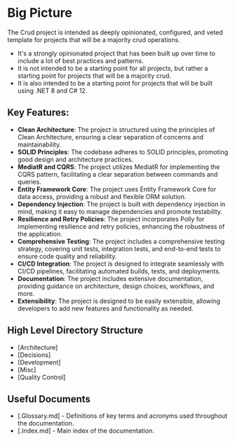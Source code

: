 # Big Picture
The Crud project is intended as deeply opinionated, configured, and veted template for projects that will be a majority crud operations.  

- It's a strongly opinionated project that has been built up over time to include a lot of best practices and patterns.  
- It is not intended to be a starting point for all projects, but rather a starting point for projects that will be a majority crud.  
- It is also intended to be a starting point for projects that will be built using .NET 8 and C# 12.

## Key Features:
- **Clean Architecture**: The project is structured using the principles of Clean Architecture, ensuring a clear separation of concerns and maintainability.
- **SOLID Principles**: The codebase adheres to SOLID principles, promoting good design and architecture practices.
- **MediatR and CQRS**: The project utilizes MediatR for implementing the CQRS pattern, facilitating a clear separation between commands and queries.
- **Entity Framework Core**: The project uses Entity Framework Core for data access, providing a robust and flexible ORM solution.
- **Dependency Injection**: The project is built with dependency injection in mind, making it easy to manage dependencies and promote testability.
- **Resilience and Retry Policies**: The project incorporates Polly for implementing resilience and retry policies, enhancing the robustness of the application.
- **Comprehensive Testing**: The project includes a comprehensive testing strategy, covering unit tests, integration tests, and end-to-end tests to ensure code quality and reliability.
- **CI/CD Integration**: The project is designed to integrate seamlessly with CI/CD pipelines, facilitating automated builds, tests, and deployments.
- **Documentation**: The project includes extensive documentation, providing guidance on architecture, design choices, workflows, and more.
- **Extensibility**: The project is designed to be easily extensible, allowing developers to add new features and functionality as needed.

## High Level Directory Structure

- [Architecture] 
- [Decisions]
- [Development]
- [Misc]
- [Quality Control]

## Useful Documents

- [.Glossary.md] - Definitions of key terms and acronyms used throughout the documentation.
- [.Index.md] - Main index of the documentation.
